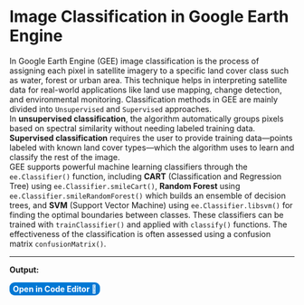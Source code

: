 # Image Classification in Google Earth Engine
In Google Earth Engine (GEE) image classification is the process of assigning each pixel in satellite imagery to a specific land cover class such as water, forest or urban area. This technique helps in interpreting satellite data for real-world applications like land use mapping, change detection, and environmental monitoring. Classification methods in GEE are mainly divided into `Unsupervised` and `Supervised` approaches.<br>
In **unsupervised classification**, the algorithm automatically groups pixels based on spectral similarity without needing labeled training data. <br> 
**Supervised classification** requires the user to provide training data—points labeled with known land cover types—which the algorithm uses to learn and classify the rest of the image.<br>
GEE supports powerful machine learning classifiers through the `ee.Classifier()` function, including **CART** (Classification and Regression Tree) using `ee.Classifier.smileCart()`, **Random Forest** using `ee.Classifier.smileRandomForest()` which builds an ensemble of decision trees, and **SVM** (Support Vector Machine) using `ee.Classifier.libsvm()` for finding the optimal boundaries between classes. These classifiers can be trained with `trainClassifier()` and applied with `classify()` functions. The effectiveness of the classification is often assessed using a confusion matrix `confusionMatrix()`.



---
**Output:**

<a href="https://code.earthengine.google.com/59a4afa21c0ec593411278e96057edf6?noload=true" target="_blank" style="display: inline-block; padding: 3px 6px; background-color: #0078d4; color: white; text-decoration: none; border-radius: 9px; font-weight: bold;">
  Open in Code Editor 🔗
</a>